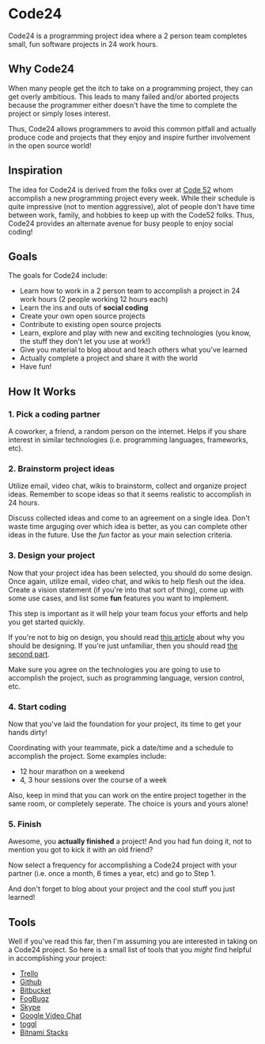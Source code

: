 # Code24

Code24 is a programming project idea where a 2 person team completes small, fun
software projects in 24 work hours. 

## Why Code24

When many people get the itch to take on a programming project, they can get
overly ambitious. This leads to many failed and/or aborted projects because the 
programmer either doesn't have the time to complete the project or simply loses
interest.

Thus, Code24 allows programmers to avoid this common pitfall and actually
produce code and projects that they enjoy and inspire further involvement in the
open source world!

## Inspiration

The idea for Code24 is derived from the folks over at 
[Code 52](http://code52.org/) whom accomplish a new programming project every
week. While their schedule is quite impressive (not to mention aggressive), 
alot of people don't have time between work, family, and hobbies to keep up with
the Code52 folks. Thus, Code24 provides an alternate avenue for busy people to 
enjoy social coding!

## Goals

The goals for Code24 include:

* Learn how to work in a 2 person team to accomplish a project in 24 work hours
(2 people working 12 hours each)
* Learn the ins and outs of __social coding__
* Create your own open source projects
* Contribute to existing open source projects
* Learn, explore and play with new and exciting technologies (you know, the
stuff they don't let you use at work!)
* Give you material to blog about and teach others what you've learned
* Actually complete a project and share it with the world
* Have fun!

## How It Works

### 1. Pick a coding partner

A coworker, a friend, a random person on the internet. Helps if you share
interest in similar technologies (i.e. programming languages, frameworks, etc).

### 2. Brainstorm project ideas

Utilize email, video chat, wikis to brainstorm, collect and organize project
ideas. Remember to scope ideas so that it seems realistic to accomplish in 24
hours.

Discuss collected ideas and come to an agreement on a single idea. Don't waste
time arguging over which idea is better, as you can complete other ideas in the
future. Use the _fun_ factor as your main selection criteria.

### 3. Design your project

Now that your project idea has been selected, you should do some design. Once
again, utilize email, video chat, and wikis to help flesh out the idea. Create a
vision statement (if you're into that sort of thing), come up with some use
cases, and list some __fun__ features you want to implement.

This step is important as it will help your team focus your efforts and help you
get started quickly.

If you're not to big on design, you should read
[this article](http://www.joelonsoftware.com/articles/fog0000000036.html) about
why you should be designing. If you're just unfamiliar, then you should read
[the second part](http://www.joelonsoftware.com/articles/fog0000000035.html).

Make sure you agree on the technologies you are going to use to accomplish the
project, such as programming language, version control, etc.

### 4. Start coding

Now that you've laid the foundation for your project, its time to get your hands
dirty!

Coordinating with your teammate, pick a date/time and a schedule to accomplish
the project. Some examples include:

* 12 hour marathon on a weekend
* 4, 3 hour sessions over the course of a week

Also, keep in mind that you can work on the entire project together in the same
room, or completely seperate. The choice is yours and yours alone!

### 5. Finish

Awesome, you __actually finished__ a project! And you had fun doing it, not to
mention you got to kick it with an old friend? 

Now select a frequency for accomplishing a Code24 project with your partner
(i.e. once a month, 6 times a year, etc) and go to Step 1.

And don't forget to blog about your project and the cool stuff you just learned!

## Tools

Well if you've read this far, then I'm assuming you are interested in taking on
a Code24 project. So here is a small list of tools that you _might_ find helpful
in accomplishing your project:

* [Trello](https://trello.com/)
* [Github](https://github.com/)
* [Bitbucket](https://bitbucket.org/)
* [FogBugz](http://www.fogcreek.com/fogbugz/)
* [Skype](http://www.skype.com/)
* [Google Video Chat](http://www.google.com/chat/video)
* [toggl](https://www.toggl.com/)
* [Bitnami Stacks](http://bitnami.org/)
